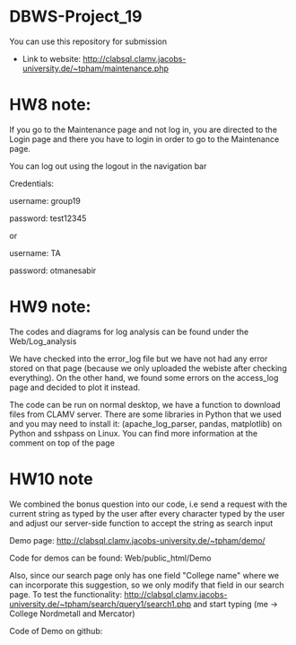 # DBWS-Project_19
You can use this repository for submission
- Link to website: http://clabsql.clamv.jacobs-university.de/~tpham/maintenance.php

# HW8 note: 
If you go to the Maintenance page and not log in, you are directed to the Login page and there you have to login in order to go to the Maintenance page.

You can log out using the logout in the navigation bar


Credentials:


username: group19

password: test12345

or

username: TA

password: otmanesabir


# HW9 note:

The codes and diagrams for log analysis can be found under the Web/Log_analysis

We have checked into the error_log file but we have not had any error stored on that page (because we only uploaded the webiste after checking everything). On the other hand, we found some errors on the access_log page and decided to plot it instead. 

The code can be run on normal desktop, we have a function to download files from CLAMV server. There are some libraries in Python that we used and you may need to install it:
(apache_log_parser, pandas, matplotlib) on Python and sshpass on Linux. You can find more information at the comment on top of the page

# HW10 note

We combined the bonus question into our code, i.e send a request with the current string as typed by the user after every character typed by the user and
adjust our server-side function to accept the string as search input

Demo page: http://clabsql.clamv.jacobs-university.de/~tpham/demo/

Code for demos can be found: Web/public_html/Demo

Also, since our search page only has one field "College name" where we can incorporate this suggestion, so we only modify that field in our search page. To test the functionality: http://clabsql.clamv.jacobs-university.de/~tpham/search/query1/search1.php and start typing (me -> College Nordmetall and Mercator)

Code of Demo on github: 
